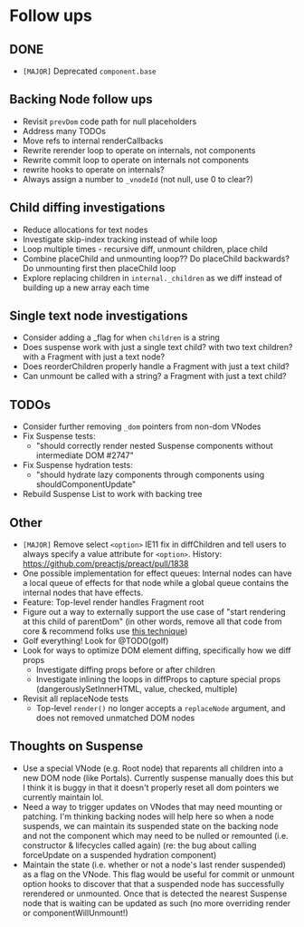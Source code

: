 # Follow ups

## DONE

- `[MAJOR]` Deprecated `component.base`

## Backing Node follow ups

- Revisit `prevDom` code path for null placeholders
- Address many TODOs
- Move refs to internal renderCallbacks
- Rewrite rerender loop to operate on internals, not components
- Rewrite commit loop to operate on internals not components
- rewrite hooks to operate on internals?
- Always assign a number to `_vnodeId` (not null, use 0 to clear?)

## Child diffing investigations

- Reduce allocations for text nodes
- Investigate skip-index tracking instead of while loop
- Loop multiple times - recursive diff, unmount children, place child
- Combine placeChild and unmounting loop?? Do placeChild backwards? Do
  unmounting first then placeChild loop
- Explore replacing children in `internal._children` as we diff instead of
  building up a new array each time

## Single text node investigations

- Consider adding a _flag for when `children` is a string
- Does suspense work with just a single text child? with two text children? with
  a Fragment with just a text node?
- Does reorderChildren properly handle a Fragment with just a text child?
- Can unmount be called with a string? a Fragment with just a text child?

## TODOs

- Consider further removing `_dom` pointers from non-dom VNodes
- Fix Suspense tests:
  - "should correctly render nested Suspense components without intermediate DOM #2747"
- Fix Suspense hydration tests:
  - "should hydrate lazy components through components using shouldComponentUpdate"
- Rebuild Suspense List to work with backing tree

## Other

- `[MAJOR]` Remove select `<option>` IE11 fix in diffChildren and tell users to
  always specify a value attribute for `<option>`. History:
  https://github.com/preactjs/preact/pull/1838
- One possible implementation for effect queues: Internal nodes can have a local
  queue of effects for that node while a global queue contains the internal
  nodes that have effects.
- Feature: Top-level render handles Fragment root
- Figure out a way to externally support the use case of "start rendering at
  this child of parentDom" (in other words, remove all that code from core &
  recommend folks use
  [this technique](https://gist.github.com/developit/f321a9ef092ad39f54f8d7c8f99eb29a))
- Golf everything! Look for @TODO(golf)
- Look for ways to optimize DOM element diffing, specifically how we diff props
  - Investigate diffing props before or after children
  - Investigate inlining the loops in diffProps to capture special props
    (dangerouslySetInnerHTML, value, checked, multiple)
- Revisit all replaceNode tests
  - Top-level `render()` no longer accepts a `replaceNode` argument, and does not removed unmatched DOM nodes

## Thoughts on Suspense

- Use a special VNode (e.g. Root node) that reparents all children into a new
  DOM node (like Portals). Currently suspense manually does this but I think it
  is buggy in that it doesn't properly reset all dom pointers we currently
  maintain lol.
- Need a way to trigger updates on VNodes that may need mounting or patching.
  I'm thinking backing nodes will help here so when a node suspends, we can
  maintain its suspended state on the backing node and not the component which
  may need to be nulled or remounted (i.e. constructor & lifecycles called
  again) (re: the bug about calling forceUpdate on a suspended hydration
  component)
- Maintain the state (i.e. whether or not a node's last render suspended) as a
  flag on the VNode. This flag would be useful for commit or unmount option
  hooks to discover that that a suspended node has successfully rerendered or
  unmounted. Once that is detected the nearest Suspense node that is waiting can
  be updated as such (no more overriding render or componentWillUnmount!)

